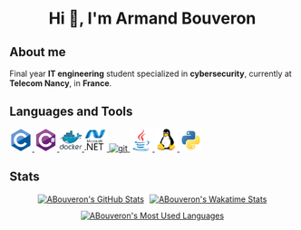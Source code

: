 <style>
.center_duo {
    display: flex;
    justify-content: center;
    align-items: center;
    margin: auto;
}
.center_solo {
    display: block;
    text-align: center;
    margin-top: 10px;
}   
.left_img {
    margin-right: 10px;
}
</style>

<h1 align="center">Hi 👋, I'm Armand Bouveron</h1>

## About me
Final year **IT engineering** student specialized in **cybersecurity**, currently at **Telecom Nancy**, in **France**.

## Languages and Tools
<p align="left"> <a href="https://www.cprogramming.com/" target="_blank" rel="noreferrer"> <img src="https://raw.githubusercontent.com/devicons/devicon/master/icons/c/c-original.svg" alt="c" width="40" height="40"/> </a> <a href="https://www.w3schools.com/cs/" target="_blank" rel="noreferrer"> <img src="https://raw.githubusercontent.com/devicons/devicon/master/icons/csharp/csharp-original.svg" alt="csharp" width="40" height="40"/> </a> <a href="https://www.docker.com/" target="_blank" rel="noreferrer"> <img src="https://raw.githubusercontent.com/devicons/devicon/master/icons/docker/docker-original-wordmark.svg" alt="docker" width="40" height="40"/> </a> <a href="https://dotnet.microsoft.com/" target="_blank" rel="noreferrer"> <img src="https://raw.githubusercontent.com/devicons/devicon/master/icons/dot-net/dot-net-original-wordmark.svg" alt="dotnet" width="40" height="40"/> </a> <a href="https://git-scm.com/" target="_blank" rel="noreferrer"> <img src="https://www.vectorlogo.zone/logos/git-scm/git-scm-icon.svg" alt="git" width="40" height="40"/> </a> <a href="https://www.java.com" target="_blank" rel="noreferrer"> <img src="https://raw.githubusercontent.com/devicons/devicon/master/icons/java/java-original.svg" alt="java" width="40" height="40"/> </a> <a href="https://www.linux.org/" target="_blank" rel="noreferrer"> <img src="https://raw.githubusercontent.com/devicons/devicon/master/icons/linux/linux-original.svg" alt="linux" width="40" height="40"/> </a> <a href="https://www.python.org" target="_blank" rel="noreferrer"> <img src="https://raw.githubusercontent.com/devicons/devicon/master/icons/python/python-original.svg" alt="python" width="40" height="40"/> </a> </p>

## Stats

<!--<div class="center_solo">
    <a href="https://github.com/ryo-ma/github-profile-trophy"><img src="https://github-profile-trophy.vercel.app/?username=abouveron&theme=dracula&no-frame=true" alt="abouveron" /></a>
</div>-->

<div class="center_duo">
    <a class="left_img" href="https://github.com/ABouveron/github-readme-stats">
      <img height=200 align="center" src="https://github-readme-stats-ep5itkshk-abouverons-projects.vercel.app/api?username=abouveron&theme=transparent&show_icons=true&hide=issues,contribs&rank_icon=github"  alt="ABouveron's GitHub Stats"/>
    </a>
    <a href="https://github.com/ABouveron/github-readme-stats">
      <img height=200 align="center" src="https://github-readme-stats-ep5itkshk-abouverons-projects.vercel.app/api/wakatime?username=ABouveron&theme=transparent&layout=compact&langs_count=5"  alt="ABouveron's Wakatime Stats"/>
    </a>
</div>
<div class="center_solo">
    <a href="https://github.com/ABouveron/github-readme-stats">
      <img height=200 align="center" src="https://github-readme-stats-ep5itkshk-abouverons-projects.vercel.app/api/top-langs/?username=abouveron&size_weight=0.5&count_weight=0.5&layout=donut&langs_count=5&theme=transparent"  alt="ABouveron's Most Used Languages"/>
    </a>
</div>